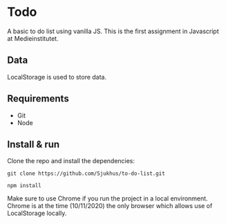 # Todo

A basic to do list using vanilla JS. This is the first assignment in Javascript at Medieinstitutet. 

## Data

LocalStorage is used to store data.

## Requirements

- Git
- Node

##  Install & run

Clone the repo and install the dependencies:

```
git clone https://github.com/Sjukhus/to-do-list.git
```

```
npm install
```

Make sure to use Chrome if you run the project in a local environment. Chrome is at the time (10/11/2020) the only browser which allows use of LocalStorage locally.